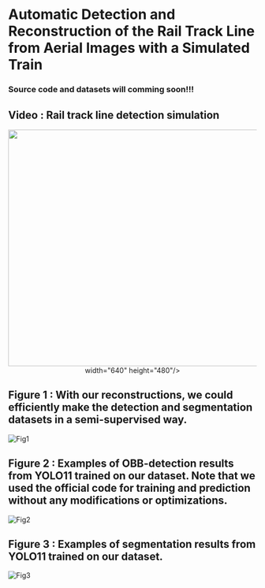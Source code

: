 # Automatic Detection and Reconstruction of the Rail Track Line from Aerial Images with a Simulated Train
### Source code and datasets will comming soon!!!
## Video : Rail track line detection simulation
<div align=center>
<img src="https://github.com/user-attachments/assets/6b5e4c2b-afaf-4cdc-b619-2f28237bea83>" width="640" height="480"> width="640" height="480"/>
</div>

## Figure 1 : With our reconstructions, we could efficiently make the detection and segmentation datasets in a semi-supervised way.
![Fig1](https://github.com/user-attachments/assets/b707a4d7-55cf-4863-8b47-b6b804dbfe73)

## Figure 2 : Examples of OBB-detection results from YOLO11 trained on our dataset. Note that we used the official code for training and prediction without any modifications or optimizations.
![Fig2](https://github.com/user-attachments/assets/9f86ed55-bd4f-404e-a16f-1a2962280ec6)

## Figure 3 : Examples of segmentation results from YOLO11 trained on our dataset.
![Fig3](https://github.com/user-attachments/assets/8b1194f4-f2ca-4cdd-b414-20accd49c5b9)


